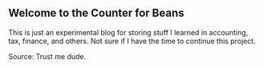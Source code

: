 ## Welcome to the Counter for Beans

This is just an experimental blog for storing stuff I learned in accounting, tax, finance, and others. Not sure if I have the time to continue this project.

Source: Trust me dude.
